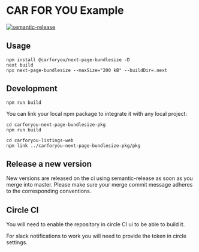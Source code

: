 # CAR FOR YOU Example

[![semantic-release](https://img.shields.io/badge/%20%20%F0%9F%93%A6%F0%9F%9A%80-semantic--release-e10079.svg)](https://github.com/semantic-release/semantic-release)

## Usage
```
npm install @carforyou/next-page-bundlesize -D
next build
npx next-page-bundlesize --maxSize="200 kB" --buildDir=.next
```

## Development
```
npm run build
```

You can link your local npm package to integrate it with any local project:
```
cd carforyou-next-page-bundlesize-pkg
npm run build

cd carforyou-listings-web
npm link ../carforyou-next-page-bundlesize-pkg/pkg
```

## Release a new version

New versions are released on the ci using semantic-release as soon as you merge into master. Please
make sure your merge commit message adheres to the corresponding conventions.


## Circle CI

You will need to enable the repository in circle CI ui to be able to build it.

For slack notifications to work you will need to provide the token in circle settings.
